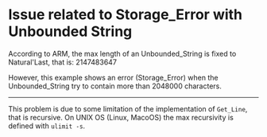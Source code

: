 # Issue related to Storage_Error with Unbounded String

According to ARM, the max length of an Unbounded_String is fixed to Natural'Last, that is: 2147483647

However, this example shows an error (Storage_Error) when the Unbounded_String try to contain more than 2048000 characters.

---

This problem is due to some limitation of the implementation of `Get_Line`, that is recursive. On UNIX OS (Linux, MacoOS) the max recursivity is defined with `ulimit -s`.

